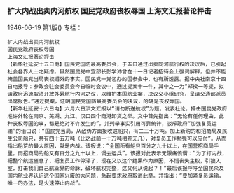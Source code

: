 ### 扩大内战出卖内河航权  国民党政府丧权辱国  上海文汇报著论抨击

1946-06-19
第1版()
专栏：

    扩大内战出卖内河航权
    国民党政府丧权辱国
    上海文汇报著论抨击
    【新华社延安十五日电】国民党国防最高委员会，于五日通过出卖同河航行权的决议后，已引起社会各界人士之疑虑。虽然国民党中宣部长彭学沛曾在十一日记者招待会上强词解释，但并不能掩盖国民党当局丧权媚外的事实。国民党一党包办的国参会中，也有所透露。据中央社南京十四日电报导：参政会驻会委员会今日临时会议中，通过提案十一件，其中之一为“郑揆一等提，拟请政府迅速取消开放外累航行内河之议，以维护本国航业案，决议交小组研究，呈请交通部派员出席报告。”通过提案，证明国民党国防最高委员会的决议，的确是丧权辱国。
    【新华社延安十六日电】六月六日沪文汇报以“请勿断送航权”为题，发表社论，抨击国民党政府准许外轮在南京、芜湖、九江、汉口四个商港卸货之举。文中首先指出：“无论有任何理由，此种丧权辱国的事，都是绝对不许发生的”。并列举事实引用可靠统计，驳斥政府“加强复员运输”的借口说：“国民党当局，从敌伪方面接收这船只，有二三十万吨。加上新购的和招商局及民生公司船只，共有四十五万吨（比之战前一十万吨相差无几），对复员工作勉强可以应付”。从而指出船荒的最大原因，就是内战。该报说：“全国所有船只百分之九十以上，在国营招商局手里，而招商局的船又有百分之九十以上，调去运兵”。该报对此表示无限痛愤谓：“为了打内战，把整个航运窒息了，把复员工作停滞了，现在又以这个结果作为原因，不惜丧失主权，引狼入室，打击我们自己航业界的命脉，破坏航权完整，这又何从说起？！”最后该报呼吁全国民众及国内航业界认识这个国家兴废的大问题，急起要求政府取消此举。并指出：“要加紧复员运输，唯一的办法，是火速停止内战”。

